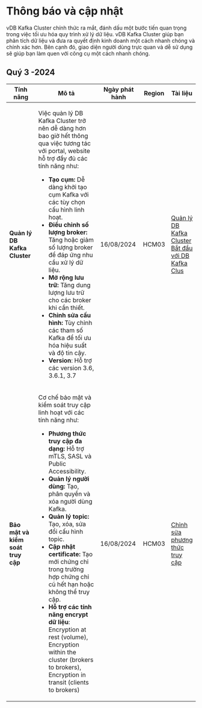 # Thông báo và cập nhật

vDB Kafka Cluster chính thức ra mắt, đánh dấu một bước tiến quan trọng trong việc tối ưu hóa quy trình xử lý dữ liệu. vDB Kafka Cluster giúp bạn phân tích dữ liệu và đưa ra quyết định kinh doanh một cách nhanh chóng và chính xác hơn. Bên cạnh đó, giao diện người dùng trực quan và dễ sử dụng sẽ giúp bạn làm quen với công cụ một cách nhanh chóng.

## Quý 3 -2024

<table data-full-width="true"><thead><tr><th width="126">Tính năng</th><th width="472">Mô tả</th><th width="144">Ngày phát hành</th><th>Region</th><th>Tài liệu</th></tr></thead><tbody><tr><td><strong>Quản lý DB Kafka Cluster</strong></td><td><p>Việc quản lý DB Kafka Cluster trở nên dễ dàng hơn bao giờ hết thông qua việc tương tác với portal, website hỗ trợ đầy đủ các tính năng như:</p><ul><li><strong>Tạo cụm:</strong> Dễ dàng khởi tạo cụm Kafka với các tùy chọn cấu hình linh hoạt.</li><li><strong>Điều chỉnh số lượng broker:</strong> Tăng hoặc giảm số lượng broker để đáp ứng nhu cầu xử lý dữ liệu.</li><li><strong>Mở rộng lưu trữ:</strong> Tăng dung lượng lưu trữ cho các broker khi cần thiết.</li><li><strong>Chỉnh sửa cấu hình:</strong> Tùy chỉnh các tham số Kafka để tối ưu hóa hiệu suất và độ tin cậy.</li><li><strong>Version</strong>: Hỗ trợ các version 3.6, 3.6.1, 3.7</li></ul><p></p></td><td>16/08/2024</td><td>HCM03</td><td><a href="quan-ly-kafka-cluster/">Quản lý DB Kafka Cluster</a><br><a href="bat-dau-voi-kafka-cluster.md">Bắt đầu với DB Kafka Clus</a></td></tr><tr><td><strong>Bảo mật và kiểm soát truy cập</strong></td><td><p>Cơ chế bảo mật và kiểm soát truy cập linh hoạt với các tính năng như:</p><ul><li><strong>Phương thức truy cập đa dạng:</strong> Hỗ trợ mTLS, SASL và Public Accessibility.</li><li><strong>Quản lý người dùng:</strong> Tạo, phân quyền và xóa người dùng Kafka.</li><li><strong>Quản lý topic:</strong> Tạo, xóa, sửa đổi cấu hình topic.</li><li><strong>Cập nhật certificate:</strong> Tạo mới chứng chỉ trong trường hợp chứng chỉ cũ hết hạn hoặc không thể truy cập.</li><li><strong>Hỗ trợ các tính năng encrypt dữ liệu</strong>: Encryption at rest (volume), Encryption within the cluster (brokers to brokers), Encryption in transit (clients to brokers)</li></ul></td><td>16/08/2024</td><td>HCM03</td><td><a href="quan-ly-kafka-cluster/chinh-sua-phuong-thuc-truy-cap.md">Chỉnh sửa phương thức truy cập</a></td></tr></tbody></table>
